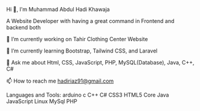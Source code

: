 Hi 👋, I'm Muhammad Abdul Hadi Khawaja

A Website Developer with having a great command in Frontend and backend both

🔭 I’m currently working on Tahir Clothing Center Website

🌱 I’m currently learning Bootstrap, Tailwind CSS, and Laravel

💬 Ask me about Html, CSS, JavaScript, PHP, MySQL(Database), Java, C++, C#

📫 How to reach me hadiriaz91@gmail.com

Languages and Tools:
arduino
c
C++
C#
CSS3
HTML5
Core Java
JavaScript
Linux
MySql
PHP
 



